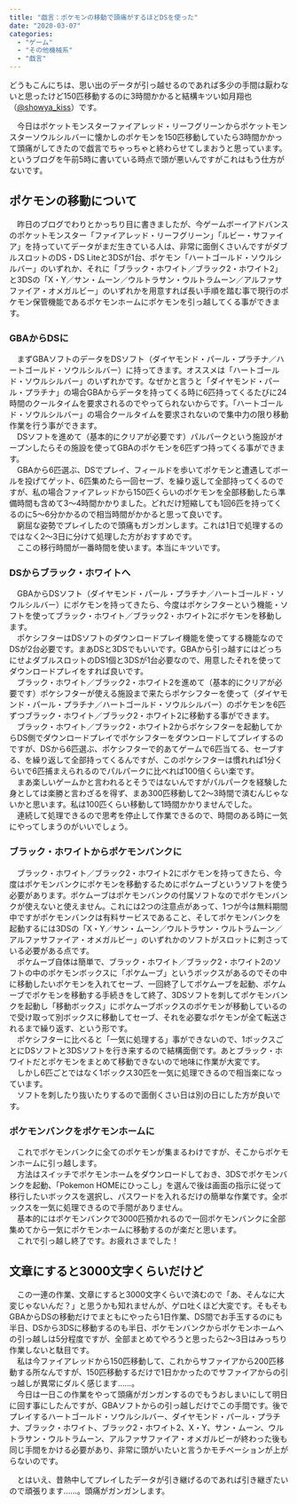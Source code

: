 ```yaml
---
title: "戯言：ポケモンの移動で頭痛がするほどDSを使った"
date: "2020-03-07"
categories: 
  - "ゲーム"
  - "その他機械系"
  - "戯言"
---
```


どうもこんにちは、思い出のデータが引っ越せるのであれば多少の手間は厭わないと思ったけど150匹移動するのに3時間かかると結構キツい如月翔也（[@showya\_kiss](http://twitter.com/showya_kiss)）です。  
  
　今日はポケットモンスターファイアレッド・リーフグリーンからポケットモンスターソウルシルバーに懐かしのポケモンを150匹移動していたら3時間かかって頭痛がしてきたので戯言でちゃっちゃと終わらせてしまおうと思っています。というブログを午前5時に書いている時点で頭が悪いんですがこれはもう仕方がないです。  

## ポケモンの移動について

　昨日のブログでわりとかっちり目に書きましたが、今ゲームボーイアドバンスのポケットモンスター「ファイアレッド・リーフグリーン」「ルビー・サファイア」を持っていてデータがまだ生きている人は、非常に面倒くさいんですがダブルスロットのDS・DS Liteと3DSが1台、ポケモン「ハートゴールド・ソウルシルバー」のいずれか、それに「ブラック・ホワイト／ブラック2・ホワイト2」と3DSの「X・Y／サン・ムーン／ウルトラサン・ウルトラムーン／アルファサファイア・オメガルビー」のいずれかを用意すれば長い手順を踏む事で現行のポケモン保管機能であるポケモンホームにポケモンを引っ越してくる事ができます。  

### GBAからDSに

　まずGBAソフトのデータをDSソフト（ダイヤモンド・パール・プラチナ／ハートゴールド・ソウルシルバー）に持ってきます。オススメは「ハートゴールド・ソウルシルバー」のいずれかです。なぜかと言うと「ダイヤモンド・パール・プラチナ」の場合GBAからデータを持ってくる時に6匹持ってくるたびに24時間のクールタイムを要求されるのでやってられないからです。「ハートゴールド・ソウルシルバー」の場合クールタイムを要求されないので集中力の限り移動作業を行う事ができます。  
　DSソフトを進めて（基本的にクリアが必要です）パルパークという施設がオープンしたらその施設を使ってGBAのポケモンを6匹ずつ持ってくる事ができます。  
　GBAから6匹選ぶ、DSでプレイ、フィールドを歩いてポケモンと遭遇してボールを投げてゲット、6匹集めたら一回セーブ、を繰り返して全部持ってくるのですが、私の場合ファイアレッドから150匹くらいのポケモンを全部移動したら準備時間も含めて3〜4時間かかりました。どれだけ短縮しても1回6匹を持ってくるのに5〜6分かかるので相当時間がかかると思って良いです。  
　窮屈な姿勢でプレイしたので頭痛もガンガンします。これは1日で処理するのではなく2〜3日に分けて処理した方がおすすめです。  
　ここの移行時間が一番時間を使います。本当にキツいです。  

### DSからブラック・ホワイトへ

　GBAからDSソフト（ダイヤモンド・パール・プラチナ／ハートゴールド・ソウルシルバー）にポケモンを持ってきたら、今度はポケシフターという機能・ソフトを使ってブラック・ホワイト／ブラック2・ホワイト2にポケモンを移動します。  
　ポケシフターはDSソフトのダウンロードプレイ機能を使ってする機能なのでDSが2台必要です。まあDSと3DSでもいいです。GBAから引っ越すにはどっちにせよダブルスロットのDS1個と3DSが1台必要なので、用意したそれを使ってダウンロードプレイをすれば良いです。  
　ブラック・ホワイト／ブラック2・ホワイト2を進めて（基本的にクリアが必要です）ポケシフターが使える施設まで来たらポケシフターを使って（ダイヤモンド・パール・プラチナ／ハートゴールド・ソウルシルバー）のポケモンを6匹ずつブラック・ホワイト／ブラック2・ホワイト2に移動する事ができます。  
　ブラック・ホワイト／ブラック2・ホワイト2からポケシフターを起動してからDS側でダウンロードプレイでポケシフターをダウンロードしてプレイするのですが、DSから6匹選ぶ、ポケシフターで的あてゲームで6匹当てる、セーブする、を繰り返して全部持ってくるんですが、このポケシフターは慣れれば1分くらいで6匹捕まえられるのでパルパークに比べれば100倍くらい楽です。  
　まあ楽しいゲームかと言われるとそうではないんですがパルパークを経験した身としては楽勝と言わざるを得ず、まあ300匹移動して2〜3時間で済むんじゃないかと思います。私は100匹くらい移動して1時間かかりませんでした。  
　連続して処理できるので思考を停止して作業できるので、時間のある時に一気にやってしまうのがいいでしょう。  

### ブラック・ホワイトからポケモンバンクに

　ブラック・ホワイト／ブラック2・ホワイト2にポケモンを持ってきたら、今度はポケモンバンクにポケモンを移動するためにポケムーブというソフトを使う必要があります。ポケムーブはポケモンバンクの付属ソフトなのでポケモンバンクが使えないと使えません。これには2つの注意点があって、1つが今は無料期間中ですがポケモンバンクは有料サービスであること、そしてポケモンバンクを起動するには3DSの「X・Y／サン・ムーン／ウルトラサン・ウルトラムーン／アルファサファイア・オメガルビー」のいずれかのソフトがスロットに刺さっている必要がある点です。  
　ポケムーブ自体は簡単で、ブラック・ホワイト／ブラック2・ホワイト2のソフトの中のポケモンボックスに「ポケムーブ」というボックスがあるのでその中に移動したいポケモンを入れてセーブ、一回終了してポケムーブを起動、ポケムーブでポケモンを移動する手続きをして終了、3DSソフトを刺してポケモンバンクを起動し「移動ボックス」にポケムーブボックスのポケモンが移動しているので受け取って別ボックスに移動してセーブ、それを必要なポケモンが全て転送されるまで繰り返す、という形です。  
　ポケシフターに比べると「一気に処理する」事ができないので、1ボックスごとにDSソフトと3DSソフトを行き来するので結構面倒です。あとブラック・ホワイトだとポケモンをまとめて移動できないので地味に作業が大変です。  
　しかし6匹ごとではなく1ボックス30匹を一気に処理できるので相当楽になっています。  
　ソフトを刺したり抜いたりするので面倒くさい日は別の日にした方が良いです。  

### ポケモンバンクをポケモンホームに

　これでポケモンバンクに全てのポケモンが集まるわけですが、そこからポケモンホームに引っ越します。  
　方法はスイッチでポケモンホームをダウンロードしておき、3DSでポケモンバンクを起動、「Pokemon HOMEにひっこし」を選んで後は画面の指示に従って移行したいボックスを選択し、パスワードを入れるだけの簡単な作業です。全ボックスを一気に処理できるので手間がありません。  
　基本的にはポケモンバンクで3000匹預かれるので一回ポケモンバンクに全部集めてから一気にポケモンホームに移動するのが楽だと思います。  
　これで引っ越し終了です。お疲れさまでした！  

## 文章にすると3000文字くらいだけど

　この一連の作業、文章にすると3000文字くらいで済むので「あ、そんなに大変じゃないんだ？」と思うかも知れませんが、ゲロ吐くほど大変です。そもそもGBAからDSの移動だけでまともにやったら1日作業、DS間でお手玉するのにも半日、DSから3DSに移動するのも半日、ポケモンバンクからポケモンホームへの引っ越しは5分程度ですが、全部まとめてやろうと思ったら2〜3日はみっちり作業しないと駄目です。  
　私は今ファイアレッドから150匹移動して、これからサファイアから200匹移動する所なんですが、150匹移動するだけで1日かかったのでサファイアからの引っ越しが異常にダルく感じます……。  
　今日は一日この作業をやって頭痛がガンガンするのでもうおしまいにして明日に回す事にしたんですが、GBAソフトからの引っ越しだけでこの手間です。後でプレイするハートゴールド・ソウルシルバー、ダイヤモンド・パール・プラチナ、ブラック・ホワイト、ブラック2・ホワイト2、X・Y、サン・ムーン、ウルトラサン・ウルトラムーン、アルファサファイア・オメガルビーが終わった後も同じ手間をかける必要があり、非常に頭がいたいと言うかモチベーションが上がらないのです。  
  
　とはいえ、昔熱中してプレイしたデータが引き継げるのであれば引き継ぎたいので頑張ります……。頭痛がガンガンします。
